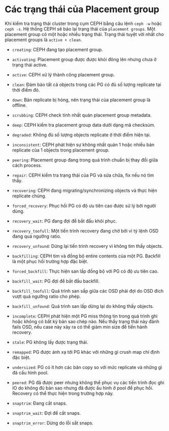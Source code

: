 # Các trạng thái của Placement group

Khi kiểm tra trạng thái cluster trong cụm CEPH bằng câu lệnh `ceph -w` hoặc `ceph -s`. Hệ thống CEPH sẽ báo lại trạng thái của `placement groups`. Một placement group có một hoặc nhiều trạng thái. Trạng thái tuyệt vời nhất cho placement groups là `active + clean`.

- `creating`: CEPH đang tạo placement group.

- `activating`: Placement group được được khỏi đông lên nhưng chưa ở trạng thái active.

- `active`: CEPH xử lý thành công placement group.

- `clean`: Đảm bảo tất cả objects trong các PG có đủ số lượng replicate tại thời điểm đó.

- `down`: Bản replicate bị hỏng, nên trạng thái của placement group là offline.

- `scrubbing`: CEPH check tính nhất quán placement group metadata.

- `deep`: CEPH kiểm tra placement group data dưới dạng mã checksúm.

- `degraded`: Không đủ số lượng objects replicate ở thời điểm hiện tại.

- `inconsistent`: CEPH phát hiện sự không nhất quán 1 hoặc nhiều bản replicate của 1 objects trong placement group.

- `peering`: Placement group đang trong quá trình chuẩn bị thay đổi giữa cách process.

- `repair`: CEPH kiểm tra trạng thái của PG và sửa chữa, fix nếu nó tìm thấy.

- `recovering`: CEPH đang migrating/synchronizing objects và thực hiện replicate chúng.

- `forced_recovery`: Phục hồi PG có độ ưu tiên cao được sử lý bởi người dùng.

- `recovery_wait`: PG đang đợi để bắt đầu khôi phục.

- `recovery_toofull`: Một tiến trình recovery đang chờ bởi vì tỷ lệnh OSD đang quá ngưỡng ratio.

- `recovery_unfound`: Dừng lại tiến trình recovery vì không tìm thấy objects.

- `backfilling`: CEPH tìm và đồng bộ entire contents của một PG. Backfill là một phục hồi trường hợp đặc biệt.

- `forced_backfill`: Thực hiện san lấp đồng bộ với PG có độ ưu tiên cao.

- `backfill_wait`: PG đợi để bắt đầu backfill.

- `backfill_toofull`: Quá trình san sấp giữa các OSD phải đợi do OSD đích vượt quá ngưỡng ratio cho phép.

- `backfill_unfound`: Quá trình san lấp dừng lại do không thấy objects.

- `incomplete`: CEPH phát hiện một PG miss thông tin trong quá trình ghi hoặc không có bất kỳ bản sao chép nào. Nếu thấy trạng thái này đánh fails OSD, nếu case này xảy ra có thể giảm min size để tiến hành recovery.

- `stale`: PG không lấy được trạng thái.

- `remapped`: PG được ánh xạ tới PG khác với những gì crush map chỉ định đặc biệt.

- `undersized`: PG có ít hơn các bản copy so với mức replicate và những gì đã cấu hình pool.

- `peered`: PG đã được peer nhưng không thể phục vụ các tiến trình đọc ghi IO do không đủ bản sao nhưng đã được ấu hình ở pool để phục hồi. Recovery có thể thực hiện trong trường hợp này.

- `snaptrim`: Đang cắt snaps.

- `snaptrim_wait`: Đợi để cắt snaps.

- `snaptrim_error`: Dừng do lỗi sắt snaps.
